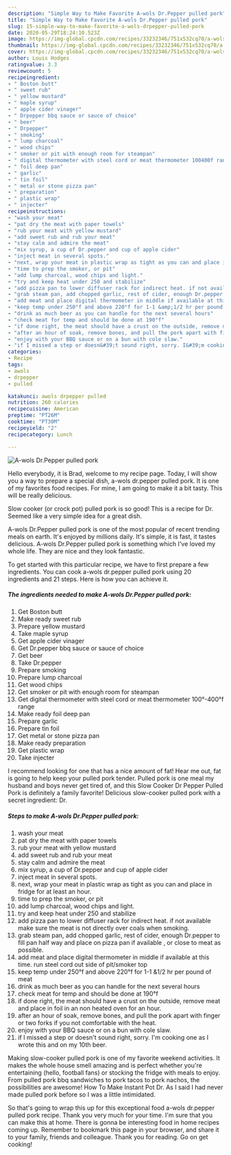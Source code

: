 ```yaml
---
description: "Simple Way to Make Favorite A-wols Dr.Pepper pulled pork"
title: "Simple Way to Make Favorite A-wols Dr.Pepper pulled pork"
slug: 15-simple-way-to-make-favorite-a-wols-drpepper-pulled-pork
date: 2020-05-29T18:24:10.523Z
image: https://img-global.cpcdn.com/recipes/33232346/751x532cq70/a-wols-drpepper-pulled-pork-recipe-main-photo.jpg
thumbnail: https://img-global.cpcdn.com/recipes/33232346/751x532cq70/a-wols-drpepper-pulled-pork-recipe-main-photo.jpg
cover: https://img-global.cpcdn.com/recipes/33232346/751x532cq70/a-wols-drpepper-pulled-pork-recipe-main-photo.jpg
author: Louis Hodges
ratingvalue: 3.3
reviewcount: 5
recipeingredient:
- " Boston butt"
- " sweet rub"
- " yellow mustard"
- " maple syrup"
- " apple cider vinager"
- " Drpepper bbq sauce or sauce of choice"
- " beer"
- " Drpepper"
- " smoking"
- " lump charcoal"
- " wood chips"
- " smoker or pit with enough room for steampan"
- " digital thermometer with steel cord or meat thermometer 100400f range"
- " foil deep pan"
- " garlic"
- " tin foil"
- " metal or stone pizza pan"
- " preparation"
- " plastic wrap"
- " injecter"
recipeinstructions:
- "wash your meat"
- "pat dry the meat with paper towels"
- "rub your meat with yellow mustard"
- "add sweet rub and rub your meat"
- "stay calm and admire the meat"
- "mix syrup, a cup of Dr.pepper and cup of apple cider"
- "inject meat in several spots."
- "next, wrap your meat in plastic wrap as tight as you can and place in fridge for at least an hour."
- "time to prep the smoker, or pit"
- "add lump charcoal, wood chips and light."
- "try and keep heat under 250 and stabilize"
- "add pizza pan to lower diffuser rack for indirect heat. if not available make sure the meat is not directly over coals when smoking."
- "grab steam pan, add chopped garlic, rest of cider, enough Dr.pepper to fill pan half way and place on pizza pan if available , or close to meat as possible."
- "add meat and place digital thermometer in middle if available at this time. run steel cord out side of pit/smoker top"
- "keep temp under 250°f and above 220°f for 1-1 &amp;1/2 hr per pound of meat"
- "drink as much beer as you can handle for the next several hours"
- "check meat for temp and should be done at 190°f"
- "if done right, the meat should have a crust on the outside, remove meat and place in foil in an non heated oven for an hour."
- "after an hour of soak, remove bones, and pull the pork apart with finger or two forks if you not comfortable with the heat."
- "enjoy with your BBQ sauce or on a bun with cole slaw."
- "if I missed a step or doesn&#39;t sound right, sorry. I&#39;m cooking one as I wrote this and on my 10th beer."
categories:
- Recipe
tags:
- awols
- drpepper
- pulled

katakunci: awols drpepper pulled 
nutrition: 260 calories
recipecuisine: American
preptime: "PT26M"
cooktime: "PT30M"
recipeyield: "2"
recipecategory: Lunch

---
```



![A-wols Dr.Pepper pulled pork](https://img-global.cpcdn.com/recipes/33232346/751x532cq70/a-wols-drpepper-pulled-pork-recipe-main-photo.jpg)

Hello everybody, it is Brad, welcome to my recipe page. Today, I will show you a way to prepare a special dish, a-wols dr.pepper pulled pork. It is one of my favorites food recipes. For mine, I am going to make it a bit tasty. This will be really delicious.

Slow cooker (or crock pot) pulled pork is so good! This is a recipe for Dr. Seemed like a very simple idea for a great dish.

A-wols Dr.Pepper pulled pork is one of the most popular of recent trending meals on earth. It's enjoyed by millions daily. It's simple, it is fast, it tastes delicious. A-wols Dr.Pepper pulled pork is something which I've loved my whole life. They are nice and they look fantastic.


To get started with this particular recipe, we have to first prepare a few ingredients. You can cook a-wols dr.pepper pulled pork using 20 ingredients and 21 steps. Here is how you can achieve it.

##### The ingredients needed to make A-wols Dr.Pepper pulled pork:

1. Get  Boston butt
1. Make ready  sweet rub
1. Prepare  yellow mustard
1. Take  maple syrup
1. Get  apple cider vinager
1. Get  Dr.pepper bbq sauce or sauce of choice
1. Get  beer
1. Take  Dr.pepper
1. Prepare  smoking
1. Prepare  lump charcoal
1. Get  wood chips
1. Get  smoker or pit with enough room for steampan
1. Get  digital thermometer with steel cord or meat thermometer 100°-400°f range
1. Make ready  foil deep pan
1. Prepare  garlic
1. Prepare  tin foil
1. Get  metal or stone pizza pan
1. Make ready  preparation
1. Get  plastic wrap
1. Take  injecter


I recommend looking for one that has a nice amount of fat! Hear me out, fat is going to help keep your pulled pork tender. Pulled pork is one meal my husband and boys never get tired of, and this Slow Cooker Dr Pepper Pulled Pork is definitely a family favorite! Delicious slow-cooker pulled pork with a secret ingredient: Dr. 

##### Steps to make A-wols Dr.Pepper pulled pork:

1. wash your meat
1. pat dry the meat with paper towels
1. rub your meat with yellow mustard
1. add sweet rub and rub your meat
1. stay calm and admire the meat
1. mix syrup, a cup of Dr.pepper and cup of apple cider
1. inject meat in several spots.
1. next, wrap your meat in plastic wrap as tight as you can and place in fridge for at least an hour.
1. time to prep the smoker, or pit
1. add lump charcoal, wood chips and light.
1. try and keep heat under 250 and stabilize
1. add pizza pan to lower diffuser rack for indirect heat. if not available make sure the meat is not directly over coals when smoking.
1. grab steam pan, add chopped garlic, rest of cider, enough Dr.pepper to fill pan half way and place on pizza pan if available , or close to meat as possible.
1. add meat and place digital thermometer in middle if available at this time. run steel cord out side of pit/smoker top
1. keep temp under 250°f and above 220°f for 1-1 &amp;1/2 hr per pound of meat
1. drink as much beer as you can handle for the next several hours
1. check meat for temp and should be done at 190°f
1. if done right, the meat should have a crust on the outside, remove meat and place in foil in an non heated oven for an hour.
1. after an hour of soak, remove bones, and pull the pork apart with finger or two forks if you not comfortable with the heat.
1. enjoy with your BBQ sauce or on a bun with cole slaw.
1. if I missed a step or doesn&#39;t sound right, sorry. I&#39;m cooking one as I wrote this and on my 10th beer.


Making slow-cooker pulled pork is one of my favorite weekend activities. It makes the whole house smell amazing and is perfect whether you&#39;re entertaining (hello, football fans) or stocking the fridge with meals to enjoy. From pulled pork bbq sandwiches to pork tacos to pork nachos, the possibilities are awesome! How To Make Instant Pot Dr. As I said I had never made pulled pork before so I was a little intimidated. 

So that's going to wrap this up for this exceptional food a-wols dr.pepper pulled pork recipe. Thank you very much for your time. I'm sure that you can make this at home. There is gonna be interesting food in home recipes coming up. Remember to bookmark this page in your browser, and share it to your family, friends and colleague. Thank you for reading. Go on get cooking!
